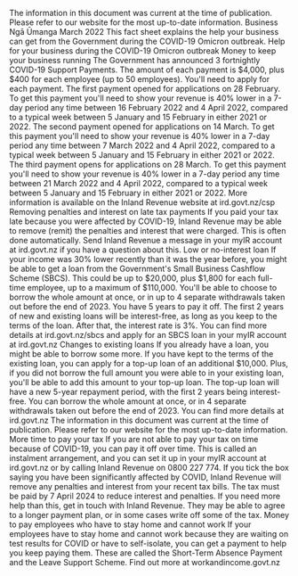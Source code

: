 The information in this document was current at the time of publication. Please refer to our website for the most up-to-date information. Business Ngā Ūmanga March 2022 This fact sheet explains the help your business can get from the Government during the COVID-19 Omicron outbreak. Help for your business during the COVID-19 Omicron outbreak Money to keep your business running The Government has announced 3 fortnightly COVID-19 Support Payments. The amount of each payment is $4,000, plus $400 for each employee (up to 50 employees). You'll need to apply for each payment. The first payment opened for applications on 28 February. To get this payment you'll need to show your revenue is 40% lower in a 7-day period any time between 16 February 2022 and 4 April 2022, compared to a typical week between 5 January and 15 February in either 2021 or 2022. The second payment opened for applications on 14 March. To get this payment you'll need to show your revenue is 40% lower in a 7-day period any time between 7 March 2022 and 4 April 2022, compared to a typical week between 5 January and 15 February in either 2021 or 2022. The third payment opens for applications on 28 March. To get this payment you'll need to show your revenue is 40% lower in a 7-day period any time between 21 March 2022 and 4 April 2022, compared to a typical week between 5 January and 15 February in either 2021 or 2022. More information is available on the Inland Revenue website at ird.govt.nz/csp Removing penalties and interest on late tax payments If you paid your tax late because you were affected by COVID-19, Inland Revenue may be able to remove (remit) the penalties and interest that were charged. This is often done automatically. Send Inland Revenue a message in your myIR account at ird.govt.nz if you have a question about this. Low or no-interest loan If your income was 30% lower recently than it was the year before, you might be able to get a loan from the Government's Small Business Cashflow Scheme (SBCS). This could be up to $20,000, plus $1,800 for each full- time employee, up to a maximum of $110,000. You'll be able to choose to borrow the whole amount at once, or in up to 4 separate withdrawals taken out before the end of 2023. You have 5 years to pay it off. The first 2 years of new and existing loans will be interest-free, as long as you keep to the terms of the loan. After that, the interest rate is 3%. You can find more details at ird.govt.nz/sbcs and apply for an SBCS loan in your myIR account at ird.govt.nz Changes to existing loans If you already have a loan, you might be able to borrow some more. If you have kept to the terms of the existing loan, you can apply for a top-up loan of an additional $10,000. Plus, if you did not borrow the full amount you were able to in your existing loan, you'll be able to add this amount to your top-up loan. The top-up loan will have a new 5-year repayment period, with the first 2 years being interest-free. You can borrow the whole amount at once, or in 4 separate withdrawals taken out before the end of 2023. You can find more details at ird.govt.nz The information in this document was current at the time of publication. Please refer to our website for the most up-to-date information. More time to pay your tax If you are not able to pay your tax on time because of COVID-19, you can pay it off over time. This is called an instalment arrangement, and you can set it up in your myIR account at ird.govt.nz or by calling Inland Revenue on 0800 227 774. If you tick the box saying you have been significantly affected by COVID, Inland Revenue will remove any penalties and interest from your recent tax bills. The tax must be paid by 7 April 2024 to reduce interest and penalties. If you need more help than this, get in touch with Inland Revenue. They may be able to agree to a longer payment plan, or in some cases write off some of the tax. Money to pay employees who have to stay home and cannot work If your employees have to stay home and cannot work because they are waiting on test results for COVID or have to self-isolate, you can get a payment to help you keep paying them. These are called the Short-Term Absence Payment and the Leave Support Scheme. Find out more at workandincome.govt.nz
